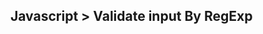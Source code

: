## Javascript > Validate input By RegExp

![<img src="https://devtech95.github.io/Validate_input/Pic/Javascript.gif" width="250"/>](https://devtech95.github.io/Validate_input/Pic/Javascript.gif)




